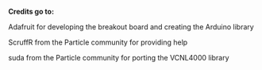 <b>Credits go to:</b></p>
Adafruit for developing the breakout board and creating the Arduino library</p>
ScruffR from the Particle community for providing help</p>
suda from the Particle community for porting the VCNL4000 library
